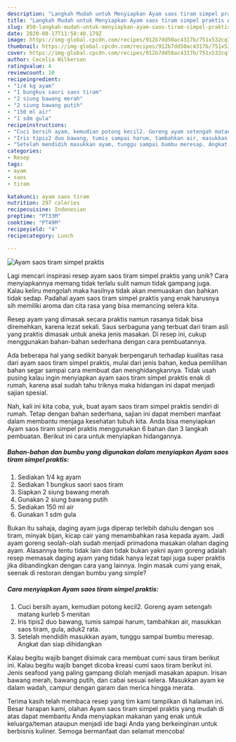```yaml
---
description: "Langkah Mudah untuk Menyiapkan Ayam saos tiram simpel praktis Anti Gagal"
title: "Langkah Mudah untuk Menyiapkan Ayam saos tiram simpel praktis Anti Gagal"
slug: 850-langkah-mudah-untuk-menyiapkan-ayam-saos-tiram-simpel-praktis-anti-gagal
date: 2020-08-17T11:58:40.179Z
image: https://img-global.cpcdn.com/recipes/912b7dd50ac4317b/751x532cq70/ayam-saos-tiram-simpel-praktis-foto-resep-utama.jpg
thumbnail: https://img-global.cpcdn.com/recipes/912b7dd50ac4317b/751x532cq70/ayam-saos-tiram-simpel-praktis-foto-resep-utama.jpg
cover: https://img-global.cpcdn.com/recipes/912b7dd50ac4317b/751x532cq70/ayam-saos-tiram-simpel-praktis-foto-resep-utama.jpg
author: Cecelia Wilkerson
ratingvalue: 4
reviewcount: 10
recipeingredient:
- "1/4 kg ayam"
- "1 bungkus saori saos tiram"
- "2 siung bawang merah"
- "2 siung bawang putih"
- "150 ml air"
- "1 sdm gula"
recipeinstructions:
- "Cuci bersih ayam, kemudian potong kecil2. Goreng ayam setengah matang kurleb 5 menitan"
- "Iris tipis2 duo bawang, tumis sampai harum, tambahkan air, masukkan saos tiram, gula, aduk2 rata."
- "Setelah mendidih masukkan ayam, tunggu sampai bumbu meresap. Angkat dan siap dihidangkan"
categories:
- Resep
tags:
- ayam
- saos
- tiram

katakunci: ayam saos tiram 
nutrition: 297 calories
recipecuisine: Indonesian
preptime: "PT33M"
cooktime: "PT49M"
recipeyield: "4"
recipecategory: Lunch

---
```



![Ayam saos tiram simpel praktis](https://img-global.cpcdn.com/recipes/912b7dd50ac4317b/751x532cq70/ayam-saos-tiram-simpel-praktis-foto-resep-utama.jpg)

Lagi mencari inspirasi resep ayam saos tiram simpel praktis yang unik? Cara menyiapkannya memang tidak terlalu sulit namun tidak gampang juga. Kalau keliru mengolah maka hasilnya tidak akan memuaskan dan bahkan tidak sedap. Padahal ayam saos tiram simpel praktis yang enak harusnya sih memiliki aroma dan cita rasa yang bisa memancing selera kita.

Resep ayam yang dimasak secara praktis namun rasanya tidak bisa diremehkan, karena lezat sekali. Saus serbaguna yang terbuat dari tiram asli yang praktis dimasak untuk aneka jenis masakan. Di resep ini, cukup menggunakan bahan-bahan sederhana dengan cara pembuatannya.

Ada beberapa hal yang sedikit banyak berpengaruh terhadap kualitas rasa dari ayam saos tiram simpel praktis, mulai dari jenis bahan, kedua pemilihan bahan segar sampai cara membuat dan menghidangkannya. Tidak usah pusing kalau ingin menyiapkan ayam saos tiram simpel praktis enak di rumah, karena asal sudah tahu triknya maka hidangan ini dapat menjadi sajian spesial.


Nah, kali ini kita coba, yuk, buat ayam saos tiram simpel praktis sendiri di rumah. Tetap dengan bahan sederhana, sajian ini dapat memberi manfaat dalam membantu menjaga kesehatan tubuh kita. Anda bisa menyiapkan Ayam saos tiram simpel praktis menggunakan 6 bahan dan 3 langkah pembuatan. Berikut ini cara untuk menyiapkan hidangannya.

<!--inarticleads1-->

##### Bahan-bahan dan bumbu yang digunakan dalam menyiapkan Ayam saos tiram simpel praktis:

1. Sediakan 1/4 kg ayam
1. Sediakan 1 bungkus saori saos tiram
1. Siapkan 2 siung bawang merah
1. Gunakan 2 siung bawang putih
1. Sediakan 150 ml air
1. Gunakan 1 sdm gula


Bukan itu sahaja, daging ayam juga diperap terlebih dahulu dengan sos tiram, minyak bijan, kicap cair yang menambahkan rasa kepada ayam. Jadi ayam goreng seolah-olah sudah menjadi primadona masakan olahan daging ayam. Alasannya tentu tidak lain dan tidak bukan yakni ayam goreng adalah resep memasak daging ayam yang tidak hanya lezat tapi juga super praktis jika dibandingkan dengan cara yang lainnya. Ingin masak cumi yang enak, seenak di restoran dengan bumbu yang simple? 

<!--inarticleads2-->

##### Cara menyiapkan Ayam saos tiram simpel praktis:

1. Cuci bersih ayam, kemudian potong kecil2. Goreng ayam setengah matang kurleb 5 menitan
1. Iris tipis2 duo bawang, tumis sampai harum, tambahkan air, masukkan saos tiram, gula, aduk2 rata.
1. Setelah mendidih masukkan ayam, tunggu sampai bumbu meresap. Angkat dan siap dihidangkan


Kalau begitu wajib banget disimak cara membuat cumi saus tiram berikut ini. Kalau begitu wajib banget dicoba kreasi cumi saos tiram berikut ini. Jenis seafood yang paling gampang diolah menjadi masakan apapun. Irisan bawang merah, bawang putih, dan cabai sesuai selera. Masukkan ayam ke dalam wadah, campur dengan garam dan merica hingga merata. 

Terima kasih telah membaca resep yang tim kami tampilkan di halaman ini. Besar harapan kami, olahan Ayam saos tiram simpel praktis yang mudah di atas dapat membantu Anda menyiapkan makanan yang enak untuk keluarga/teman ataupun menjadi ide bagi Anda yang berkeinginan untuk berbisnis kuliner. Semoga bermanfaat dan selamat mencoba!
